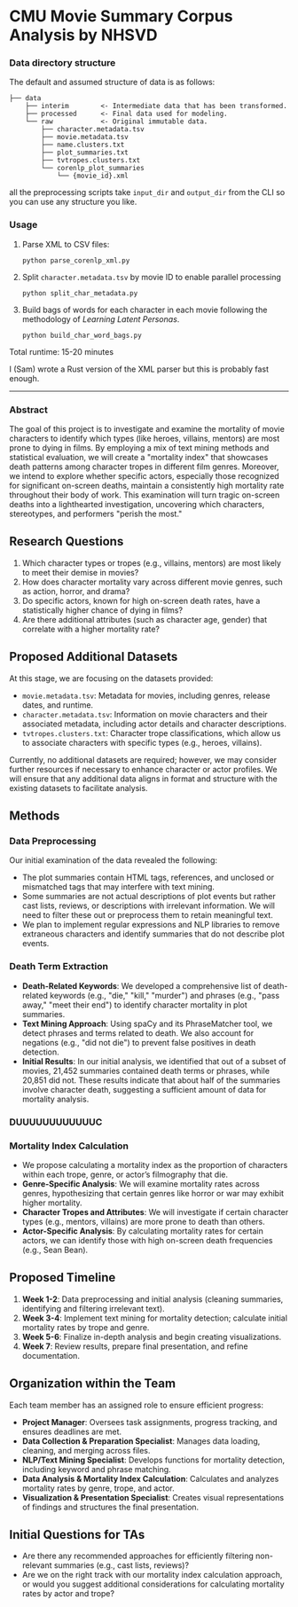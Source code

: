 # CMU Movie Summary Corpus Analysis by NHSVD

### Data directory structure

The default and assumed structure of data is as follows:
```
├── data
    ├── interim        <- Intermediate data that has been transformed.
    ├── processed      <- Final data used for modeling.
    └── raw            <- Original immutable data.
        ├── character.metadata.tsv
        ├── movie.metadata.tsv
        ├── name.clusters.txt
        ├── plot_summaries.txt
        ├── tvtropes.clusters.txt
        └── corenlp_plot_summaries
            └── {movie_id}.xml
```
all the preprocessing scripts take `input_dir` and `output_dir` from the CLI so you can use any structure you like.

### Usage

1. Parse XML to CSV files:
   ```
   python parse_corenlp_xml.py
   ```
2. Split `character.metadata.tsv` by movie ID to enable parallel processing
    ```
    python split_char_metadata.py
    ```
3. Build bags of words for each character in each movie following the methodology of *Learning Latent Personas*.
   ```
   python build_char_word_bags.py
   ```

Total runtime: 15-20 minutes

I (Sam) wrote a Rust version of the XML parser but this is probably fast enough.

--------

### Abstract

The goal of this project is to investigate and examine the mortality of movie characters to identify which types (like heroes, villains, mentors) are most prone to dying in films. By employing a mix of text mining methods and statistical evaluation, we will create a "mortality index" that showcases death patterns among character tropes in different film genres. Moreover, we intend to explore whether specific actors, especially those recognized for significant on-screen deaths, maintain a consistently high mortality rate throughout their body of work. This examination will turn tragic on-screen deaths into a lighthearted investigation, uncovering which characters, stereotypes, and performers "perish the most."

## Research Questions

1. Which character types or tropes (e.g., villains, mentors) are most likely to meet their demise in movies?
2. How does character mortality vary across different movie genres, such as action, horror, and drama?
3. Do specific actors, known for high on-screen death rates, have a statistically higher chance of dying in films?
4. Are there additional attributes (such as character age, gender) that correlate with a higher mortality rate?
## Proposed Additional Datasets
At this stage, we are focusing on the datasets provided:
   - `movie.metadata.tsv`: Metadata for movies, including genres, release dates, and runtime.
   - `character.metadata.tsv`: Information on movie characters and their associated metadata, including actor details and character descriptions.
   - `tvtropes.clusters.txt`: Character trope classifications, which allow us to associate characters with specific types (e.g., heroes, villains).

Currently, no additional datasets are required; however, we may consider further resources if necessary to enhance character or actor profiles. We will ensure that any additional data aligns in format and structure with the existing datasets to facilitate analysis.

## Methods

### Data Preprocessing
Our initial examination of the data revealed the following:
   - The plot summaries contain HTML tags, references, and unclosed or mismatched tags that may interfere with text mining.
   - Some summaries are not actual descriptions of plot events but rather cast lists, reviews, or descriptions with irrelevant information. We will need to filter these out or preprocess them to retain meaningful text.
   - We plan to implement regular expressions and NLP libraries to remove extraneous characters and identify summaries that do not describe plot events.

### Death Term Extraction
   - **Death-Related Keywords**: We developed a comprehensive list of death-related keywords (e.g., "die," "kill," "murder") and phrases (e.g., "pass away," "meet their end") to identify character mortality in plot summaries.
   - **Text Mining Approach**: Using spaCy and its PhraseMatcher tool, we detect phrases and terms related to death. We also account for negations (e.g., "did not die") to prevent false positives in death detection.
   - **Initial Results**: In our initial analysis, we identified that out of a subset of movies, 21,452 summaries contained death terms or phrases, while 20,851 did not. These results indicate that about half of the summaries involve character death, suggesting a sufficient amount of data for mortality analysis.

### DUUUUUUUUUUUUC

### Mortality Index Calculation
   - We propose calculating a mortality index as the proportion of characters within each trope, genre, or actor’s filmography that die.
   - **Genre-Specific Analysis**: We will examine mortality rates across genres, hypothesizing that certain genres like horror or war may exhibit higher mortality.
   - **Character Tropes and Attributes**: We will investigate if certain character types (e.g., mentors, villains) are more prone to death than others.
   - **Actor-Specific Analysis**: By calculating mortality rates for certain actors, we can identify those with high on-screen death frequencies (e.g., Sean Bean).

## Proposed Timeline

1. **Week 1-2**: Data preprocessing and initial analysis (cleaning summaries, identifying and filtering irrelevant text).
2. **Week 3-4**: Implement text mining for mortality detection; calculate initial mortality rates by trope and genre.
3. **Week 5-6**: Finalize in-depth analysis and begin creating visualizations.
4. **Week 7**: Review results, prepare final presentation, and refine documentation.

## Organization within the Team
Each team member has an assigned role to ensure efficient progress:
   - **Project Manager**: Oversees task assignments, progress tracking, and ensures deadlines are met.
   - **Data Collection & Preparation Specialist**: Manages data loading, cleaning, and merging across files.
   - **NLP/Text Mining Specialist**: Develops functions for mortality detection, including keyword and phrase matching.
   - **Data Analysis & Mortality Index Calculation**: Calculates and analyzes mortality rates by genre, trope, and actor.
   - **Visualization & Presentation Specialist**: Creates visual representations of findings and structures the final presentation.

## Initial Questions for TAs
   - Are there any recommended approaches for efficiently filtering non-relevant summaries (e.g., cast lists, reviews)?
   - Are we on the right track with our mortality index calculation approach, or would you suggest additional considerations for calculating mortality rates by actor and trope?
